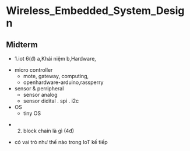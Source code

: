 # Wireless_Embedded_System_Design
## Midterm

* 1.iot 6(đ)
a,Khái niệm
b,Hardware,
- micro controller
     + mote, gateway, computing, 
     + openhardware-arduino,rassperry
- sensor & perripheral
     + sensor analog
     + sensor didital
         . spi
         . i2c
- OS
     + tiny OS

* 2. block chain là gì (4đ)
- có vai trò như thế nào trong IoT kế tiếp
